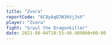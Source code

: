 ```yaml
---
title: "Zvora"
reportCode: "6C8yAqQ7W3kVjJnX"
player: "Zvora"
fight: "Gruul the Dragonkiller"
date: 2021-08-04T18:53:40.409000+00:00
---
```

